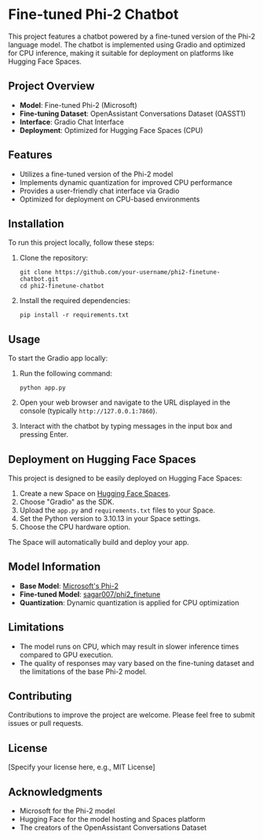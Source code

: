 # Fine-tuned Phi-2 Chatbot

This project features a chatbot powered by a fine-tuned version of the Phi-2 language model. The chatbot is implemented using Gradio and optimized for CPU inference, making it suitable for deployment on platforms like Hugging Face Spaces.

## Project Overview

- **Model**: Fine-tuned Phi-2 (Microsoft)
- **Fine-tuning Dataset**: OpenAssistant Conversations Dataset (OASST1)
- **Interface**: Gradio Chat Interface
- **Deployment**: Optimized for Hugging Face Spaces (CPU)

## Features

- Utilizes a fine-tuned version of the Phi-2 model
- Implements dynamic quantization for improved CPU performance
- Provides a user-friendly chat interface via Gradio
- Optimized for deployment on CPU-based environments

## Installation

To run this project locally, follow these steps:

1. Clone the repository:
   ```
   git clone https://github.com/your-username/phi2-finetune-chatbot.git
   cd phi2-finetune-chatbot
   ```

2. Install the required dependencies:
   ```
   pip install -r requirements.txt
   ```

## Usage

To start the Gradio app locally:

1. Run the following command:
   ```
   python app.py
   ```

2. Open your web browser and navigate to the URL displayed in the console (typically `http://127.0.0.1:7860`).

3. Interact with the chatbot by typing messages in the input box and pressing Enter.

## Deployment on Hugging Face Spaces

This project is designed to be easily deployed on Hugging Face Spaces:

1. Create a new Space on [Hugging Face Spaces](https://huggingface.co/spaces).
2. Choose "Gradio" as the SDK.
3. Upload the `app.py` and `requirements.txt` files to your Space.
4. Set the Python version to 3.10.13 in your Space settings.
5. Choose the CPU hardware option.

The Space will automatically build and deploy your app.

## Model Information

- **Base Model**: [Microsoft's Phi-2](https://huggingface.co/microsoft/phi-2)
- **Fine-tuned Model**: [sagar007/phi2_finetune](https://huggingface.co/sagar007/phi2_finetune)
- **Quantization**: Dynamic quantization is applied for CPU optimization

## Limitations

- The model runs on CPU, which may result in slower inference times compared to GPU execution.
- The quality of responses may vary based on the fine-tuning dataset and the limitations of the base Phi-2 model.

## Contributing

Contributions to improve the project are welcome. Please feel free to submit issues or pull requests.

## License

[Specify your license here, e.g., MIT License]

## Acknowledgments

- Microsoft for the Phi-2 model
- Hugging Face for the model hosting and Spaces platform
- The creators of the OpenAssistant Conversations Dataset